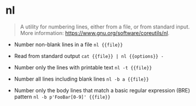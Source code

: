 # nl
> A utility for numbering lines, either from a file, or from standard input.
> More information: <https://www.gnu.org/software/coreutils/nl>.

- Number non-blank lines in a file
`nl {{file}}`

- Read from standard output
`cat {{file}} | nl {{options}} -`

- Number only the lines with printable text
`nl -t {{file}}`

- Number all lines including blank lines
`nl -b a {{file}}`

- Number only the body lines that match a basic regular expression (BRE) pattern
`nl -b p'FooBar[0-9]' {{file}}`

